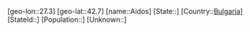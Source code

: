 ﻿---
location: [42.7,27.3]
type: City
tags:
- geo/City


SpocWebEntityId: 28691
isDeleted: false
confidential: public

---
[geo-lon::27.3]
[geo-lat::42.7]
[name::Aidos]
[State::]
[Country::[Bulgaria](geo/Continent/Europe/Bulgaria.md)]
[StateId::]
[Population::]
[Unknown::]

